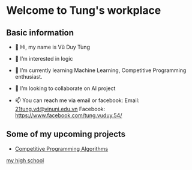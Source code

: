 # Welcome to Tung's workplace


## Basic information
- 👋 Hi, my name is Vũ Duy Tùng

- 👀 I’m interested in logic

- 🌱 I’m currently learning Machine Learning, Competitive Programming enthusiast. 

- 💞️ I’m looking to collaborate on AI project

- 📫 You can reach me via email or facebook:
Email: 21tung.vd@vinuni.edu.vn
Facebook: https://www.facebook.com/tung.vuduy.54/

## Some of my upcoming projects
- [Competitive Programming Algorithms](https://github.com/vu-duy-tung/CP-Algorithm)


[my high school](https://scontent.fhan14-2.fna.fbcdn.net/v/t39.30808-6/236899554_4442753122449664_2061037371683072666_n.jpg?_nc_cat=108&ccb=1-7&_nc_sid=e3f864&_nc_ohc=o728dy07cfUAX8EeWzz&_nc_ht=scontent.fhan14-2.fna&oh=00_AfDAGMYIouAarwyves0QArHFO4ucajkgxM64vM_6pNSgCw&oe=63C2AC86)
